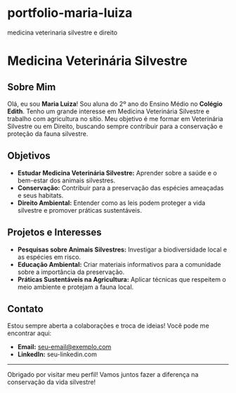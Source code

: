 # portfolio-maria-luiza
medicina veterinaria silvestre e direito 

# Medicina Veterinária Silvestre

## Sobre Mim

Olá, eu sou **Maria Luiza**! Sou aluna do 2º ano do Ensino Médio no **Colégio Edith**. Tenho um grande interesse em Medicina Veterinária Silvestre e trabalho com agricultura no sítio. Meu objetivo é me formar em Veterinária Silvestre ou em Direito, buscando sempre contribuir para a conservação e proteção da fauna silvestre.

## Objetivos

- **Estudar Medicina Veterinária Silvestre:** Aprender sobre a saúde e o bem-estar dos animais silvestres.
- **Conservação:** Contribuir para a preservação das espécies ameaçadas e seus habitats.
- **Direito Ambiental:** Entender como as leis podem proteger a vida silvestre e promover práticas sustentáveis.

## Projetos e Interesses

- **Pesquisas sobre Animais Silvestres:** Investigar a biodiversidade local e as espécies em risco.
- **Educação Ambiental:** Criar materiais informativos para a comunidade sobre a importância da preservação.
- **Práticas Sustentáveis na Agricultura:** Aplicar técnicas que respeitem o meio ambiente e protejam a fauna local.

## Contato

Estou sempre aberta a colaborações e troca de ideias! Você pode me encontrar aqui:

- **Email:** seu-email@exemplo.com
- **LinkedIn:** seu-linkedin.com

---

Obrigado por visitar meu perfil! Vamos juntos fazer a diferença na conservação da vida silvestre!
